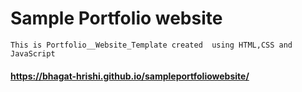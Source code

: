 # Sample Portfolio website
    This is Portfolio__Website_Template created  using HTML,CSS and JavaScript

#### https://bhagat-hrishi.github.io/sampleportfoliowebsite/
